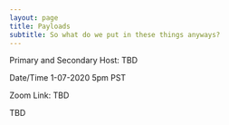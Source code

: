 ```yaml
---
layout: page
title: Payloads
subtitle: So what do we put in these things anyways?
---
```


Primary and Secondary Host: TBD

Date/Time 1-07-2020 5pm PST

Zoom Link: TBD

TBD
